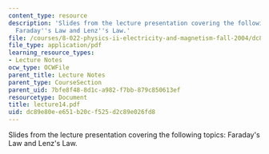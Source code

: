```yaml
---
content_type: resource
description: 'Slides from the lecture presentation covering the following topics:
  Faraday''s Law and Lenz''s Law.'
file: /courses/8-022-physics-ii-electricity-and-magnetism-fall-2004/dc89e80ee651b20cf525d2c89e026fd8_lecture14.pdf
file_type: application/pdf
learning_resource_types:
- Lecture Notes
ocw_type: OCWFile
parent_title: Lecture Notes
parent_type: CourseSection
parent_uid: 7bfe8f48-8d1c-a982-f7bb-879c850613ef
resourcetype: Document
title: lecture14.pdf
uid: dc89e80e-e651-b20c-f525-d2c89e026fd8
---
```

Slides from the lecture presentation covering the following topics: Faraday's Law and Lenz's Law.

